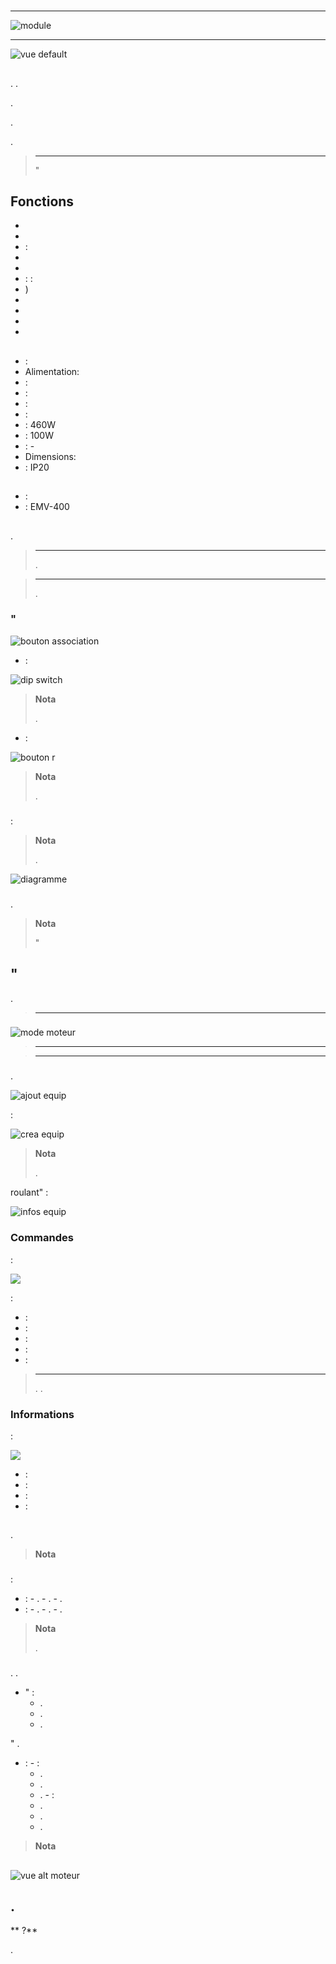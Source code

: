 # 

****

![module](images/emv.400/module.jpg)

****

![vue default](images/emv.400/vue_default.jpg)

## 

. .

.

.

.

> ****
>
> "

## Fonctions

-   
-   
-   : 
-   
-   
-   : : 
-   )
-   
-   
-   
-   

## 

-   : 
-   Alimentation: 
-   : 
-   : 
-   : 
-   : 
-   : 460W
-   : 100W
-   : -
-   Dimensions: 
-   : IP20

## 

-    : 
-    : EMV-400

## 

 [](https://doc.jeedom.com/es_ES/plugins/automation%20protocol/edisio/).

> ****
>
> .

> ****
>
> .

### "

![bouton association](images/emv.400/bouton_association.jpg)

-   :

![dip switch](images/emv.400/dip_switch.jpg)

> **Nota**
>
> .

-    :

![bouton r](images/emv.400/bouton_r.jpg)

> **Nota**
>
> .

### 

:

> **Nota**
>
> .

![diagramme](images/emv.400/diagramme.jpg)

### 

.

> **Nota**
>
> "

## "

.

> ****
>
> 

### 

![mode moteur](images/emv.400/mode_moteur.jpg)

> ****
>
> 

> ****
>
> 

### 

.

![ajout equip](images/emv.400/ajout_equip.jpg)

 :

![crea equip](images/emv.400/crea_equip.jpg)

> **Nota**
>
> .


roulant" :

![infos equip](images/emv.400/infos_equip.jpg)

### Commandes

 :

![](images/emv.400/commande.jpg)

 :

-    : 
-    : 
-    : 
-    : 
-    : 

> ****
>
> . .

### Informations

 :

![](images/emv.400/infos_moteur.jpg)

-    : 
-    : 
-    : 
-    : 

## 

.

> **Nota**
>
> 

### 

:

-    :
    -   .
    -   .
    -   .
-    :
    -   .
    -   .
    -   .

> **Nota**
>
> .

### 

. .

-   " :
    -   .
    -   .
    -   .

"
.

-    :
    -    :
        -   .
        -   .
        -   .
    -    :
        -   .
        -   .
        -   .

> **Nota**
>
> 

## 

![vue alt moteur](images/emv.400/vue_alt_moteur.jpg)

## .

** ?**

.
